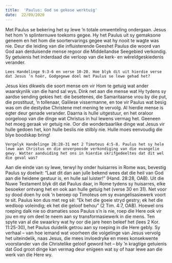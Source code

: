 ```yaml
---
title:  'Paulus: God se gekose werktuig'
date:  22/09/2020
---
```


Met Paulus se bekering het sy lewe ’n totale omwenteling ondergaan. Jesus het hom ’n splinternuwe toekoms gegee. Hy het Paulus uit sy gemaksone geneem en het hom die soortervarings gegee wat hy nooit te wagte was nie. Deur die leiding van die influisterende Geeshet Paulus die woord van God aan derduisende mense regoor die Middellandse Seegebied verkondig. Sy getuienis het inderdaad die verloop van die kerk- en wêreldgeskiedenis verander.

`Lees Handelinge 9:3-6 en verse 10-20. Hoe blyk dit uit hierdie verse dat Jesus ’n hoër, Godgegewe doel met Paulus se lewe gehad het?`

Jesus kies dikwels die soort mense om vir Hom te getuig wat ander waarskynlik van die hand sal wys. Dink net aan die mense wat Hy tydens sy aardse sending gekies het: die besetenes, die Samaritaanse vrou by die put, die prostituut, ’n tollenaar, Galilese vissermanne, en toe vir Paulus wat besig was om die destydse Christene met mening te vervolg. Al hierdie mense is egter deur genade verander. Daarna is hulle uitgestuur, en het oraloor oorgeloop van die dinge wat Christus in hul lewens vermag het. Geeneen het moeg geraak vir getuig nie. Oor die wonderbaarlike dinge wat Jesus vir hulle gedoen het, kon hulle beslis nie stilbly nie. Hulle moes eenvoudig die blye boodskap bring!

`Vergelyk Handelinge 28:28-31 met 2 Timoteus 4:5-8. Paulus het sy hele lewe aan Christus en die onverpoosde verkondiging van die evangelie gewy. Watter aanduiding het ons in hierdie skrifgedeeltes dat dit wel die geval was?`

Aan die einde van sy lewe, terwyl hy onder huisarres in Rome was, bevestig Paulus sy doelwit: “Laat dit dan aan julle bekend wees dat die heil van God aan die heidene gestuur is, en hulle sal luister!” (Hand. 28:28, OAB). Uit die Nuwe Testament blyk dit dat Paulus daar, in Rome tydens sy huisarres, elke besoeker ontvang het en ook aan hulle getuig het (verse 30 en 31). Net voor sy dood doen hy ook ’n beroep op Timoteus om sy evangelisasiewerk voort te sit. Paulus kon dus met reg sê: “Ek het die goeie stryd gestry; ek het die wedloop voleindig; ek het die geloof behou” (2 Tim. 4:7, OAB). Hoewel ons roeping dalk nie so dramaties soos Paulus s’n is nie, roep die Here ook vir jou en my om deel te neem aan sy transformasiewerk in die mens. Ten spyte van al die swaarkry wat hy oor die jare heen beleef het (lees 2 Kor. 11:25-30), het Paulus duidelik getrou aan sy roeping in die Here gebly. Sy verhaal – van hoe iemand wat voorheen die volgelinge van Jesus vervolg het uiteindelik, naas Jesus, die mees invloedryke en mees konsekwente voorstander van die Christelike geloof geword het – bly ’n kragtige getuienis dat God groot dinge kan vermag deur enigeen wat sy of haar lewe aan die werk van die Here wy.